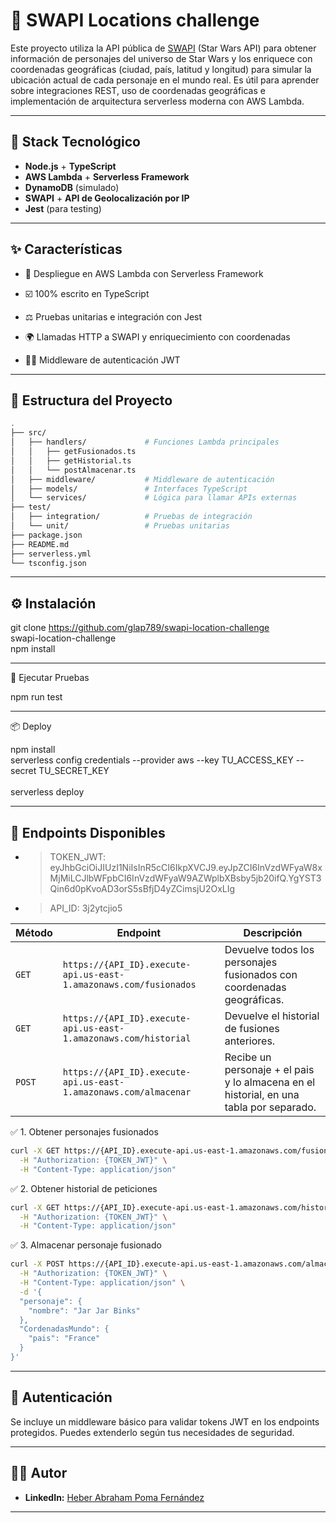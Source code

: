 # 🌌 SWAPI Locations challenge

Este proyecto utiliza la API pública de [SWAPI](https://swapi.dev/) (Star Wars API) para obtener información de personajes del universo de Star Wars y los enriquece con coordenadas geográficas (ciudad, país, latitud y longitud) para simular la ubicación actual de cada personaje en el mundo real. Es útil para aprender sobre integraciones REST, uso de coordenadas geográficas e implementación de arquitectura serverless moderna con AWS Lambda.

---

## 🚀 Stack Tecnológico

- **Node.js** + **TypeScript**
- **AWS Lambda** + **Serverless Framework**
- **DynamoDB** (simulado)
- **SWAPI** + **API de Geolocalización por IP**
- **Jest** (para testing)

---

## ✨ Características

- 🚀 Despliegue en AWS Lambda con Serverless Framework

- ☑️ 100% escrito en TypeScript

- ⚖️ Pruebas unitarias e integración con Jest

- 🌍 Llamadas HTTP a SWAPI y enriquecimiento con coordenadas

- 👨‍💻 Middleware de autenticación JWT

---

## 📂 Estructura del Proyecto

```bash
.
├── src/
│   ├── handlers/             # Funciones Lambda principales
│   │   ├── getFusionados.ts
│   │   ├── getHistorial.ts
│   │   └── postAlmacenar.ts
│   ├── middleware/           # Middleware de autenticación
│   ├── models/               # Interfaces TypeScript
│   └── services/             # Lógica para llamar APIs externas
├── test/
│   ├── integration/          # Pruebas de integración
│   └── unit/                 # Pruebas unitarias
├── package.json
├── README.md
├── serverless.yml
└── tsconfig.json

```

---

## ⚙️ Instalación

git clone https://github.com/glap789/swapi-location-challenge<br>
swapi-location-challenge<br>
npm install

---

🧪 Ejecutar Pruebas

npm run test

---

📦 Deploy

npm install<br>
serverless config credentials --provider aws --key TU_ACCESS_KEY --secret TU_SECRET_KEY<br>
<br>
serverless deploy

---

## 🧠 Endpoints Disponibles

- > TOKEN_JWT: eyJhbGciOiJIUzI1NiIsInR5cCI6IkpXVCJ9.eyJpZCI6InVzdWFyaW8xMjMiLCJlbWFpbCI6InVzdWFyaW9AZWplbXBsby5jb20ifQ.YgYST3Qin6d0pKvoAD3orS5sBfjD4yZCimsjU2OxLIg
- > API_ID: 3j2ytcjio5

| Método | Endpoint                                                           | Descripción                                                           |
| ------ | ------------------------------------------------------------------ | --------------------------------------------------------------------- |
| `GET`  | `https://{API_ID}.execute-api.us-east-1.amazonaws.com/fusionados` | Devuelve todos los personajes fusionados con coordenadas geográficas. |
| `GET`  | `https://{API_ID}.execute-api.us-east-1.amazonaws.com/historial`  | Devuelve el historial de fusiones anteriores.                         |
| `POST` | `https://{API_ID}.execute-api.us-east-1.amazonaws.com/almacenar`  | Recibe un personaje + el pais y lo almacena en el historial, en una tabla por separado.      |


✅ 1. Obtener personajes fusionados

```bash
curl -X GET https://{API_ID}.execute-api.us-east-1.amazonaws.com/fusionados \
  -H "Authorization: {TOKEN_JWT}" \
  -H "Content-Type: application/json"
```
✅ 2. Obtener historial de peticiones

```bash
curl -X GET https://{API_ID}.execute-api.us-east-1.amazonaws.com/historial \
  -H "Authorization: {TOKEN_JWT}" \
  -H "Content-Type: application/json"
```

✅ 3. Almacenar personaje fusionado

```bash
curl -X POST https://{API_ID}.execute-api.us-east-1.amazonaws.com/almacenar \
  -H "Authorization: {TOKEN_JWT}" \
  -H "Content-Type: application/json" \
  -d '{
  "personaje": {
    "nombre": "Jar Jar Binks"
  },
  "CordenadasMundo": {
    "pais": "France"
  }
}'
```
---

## 🔐 Autenticación

Se incluye un middleware básico para validar tokens JWT en los endpoints protegidos. Puedes extenderlo según tus necesidades de seguridad.

---

## 👨‍💻 Autor

- **LinkedIn:** [Heber Abraham Poma Fernández](www.linkedin.com/in/heber-abraham-poma-fernanadez-425a43165)

---
